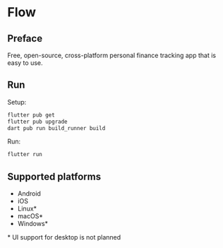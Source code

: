 # Flow

## Preface

Free, open-source, cross-platform personal finance tracking app that is easy to use.

## Run

Setup:

```sh
flutter pub get
flutter pub upgrade
dart pub run build_runner build
```

Run:

```sh
flutter run
```

## Supported platforms

* Android
* iOS
* Linux*
* macOS*
* Windows*

\* UI support for desktop is not planned
